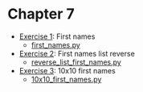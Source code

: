 # Chapter 7
- [Exercise 1](/C7/EX1): First names
    - [first_names.py](/C7/EX1/first_names.py)
- [Exercise 2](/C7/EX2): First names list reverse
    - [reverse_list_first_names.py](/C7/EX2/reverse_list_first_names.py)
- [Exercise 3](/C7/EX3): 10x10 first names
    - [10x10_first_names.py](/C7/EX3/10x10_first_names.py)